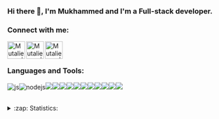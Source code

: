 ### Hi there 👋, I'm Mukhammed and I'm a Full-stack developer.

### Connect with me:

[<img align="left" alt="Mutaliev06 | Telegram" width="40px" src="https://img.icons8.com/color/48/000000/telegram-app--v5.png" />][telegram]
[<img align="left" alt="Mutaliev06 | Instagram" width="40px" src="https://img.icons8.com/fluency/48/000000/instagram-new.png" />][instagram]
[<img align="left" alt="Mutaliev06 | VK" width="40px" src="https://img.icons8.com/color/48/000000/vk-circled.png" />][vk]

<br />
<br />


### Languages and Tools:
<img src="https://img.shields.io/badge/-JavaScript-090909?style=for-the-badge&logo=javascript&logoColor=yellow" alt="js"/><img src="https://img.shields.io/badge/-Node.js-090909?style=for-the-badge&logo=node.js&logoColor=gree" alt="nodejs"/><img src="https://img.shields.io/badge/-React-090909?style=for-the-badge&logo=react&logoColor=00FFFF"/><img src="https://img.shields.io/badge/-Redux-090909?style=for-the-badge&logo=redux&logoColor=8A2BE2"/><img src="https://img.shields.io/badge/-ReactRouter-090909?style=for-the-badge&logo=ReactRouter&logoColor=read"/><img src="https://img.shields.io/badge/-express-090909?style=for-the-badge&logo=express&logoColor=green"/><img src="https://img.shields.io/badge/-MySql-090909?style=for-the-badge&logo=mySql&logoColor=00ffff"/><img src="https://img.shields.io/badge/-MongoDB-090909?style=for-the-badge&logo=mongodb&logoColor=gree"/><img src="https://img.shields.io/badge/-MaterialUI-090909?style=for-the-badge&logo=materialUI&logoColor=47C5FB"/><img src="https://img.shields.io/badge/-bootstrap-090909?style=for-the-badge&logo=bootstrap&logoColor=aqua"/><img src="https://img.shields.io/badge/-GIT-090909?style=for-the-badge&logo=git&logoColor=write"/><img src="https://img.shields.io/badge/-heroku-090909?style=for-the-badge&logo=heroku&logoColor=write"/><img src="https://img.shields.io/static/v1?style=for-the-badge&message=Sass&color=000000&logo=Sass&logoColor=FFFFFF&label="/>

<br />
<details>
  <summary>:zap: Statistics:</summary>
  <img align="left" alt="codeSTACKr's GitHub Stats" src="https://github-readme-stats.vercel.app/api?username=mutaliev06&show_icons=true&theme=dark"/>
  <br />
  <br />
  <img align="left" alt="codeSTACKr's GitHub Stats" src="https://github-readme-stats.vercel.app/api/top-langs/?username=mutaliev06&langs_count=8&layout=compact"/>
</details>


[instagram]: https://www.instagram.com/mutaliev_ing/
[vk]: https://vk.com/mutaliev_ing/
[telegram]: https://t.me/mutaliev_ing/
